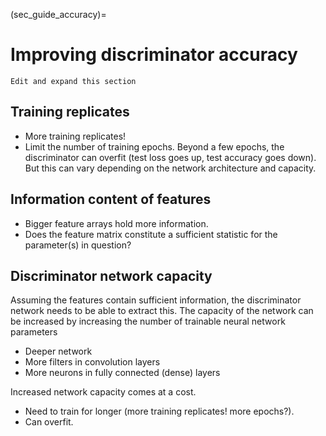 (sec_guide_accuracy)=
# Improving discriminator accuracy

```{todo}
Edit and expand this section
```

## Training replicates

- More training replicates!
- Limit the number of training epochs. Beyond a few epochs, the discriminator
  can overfit (test loss goes up, test accuracy goes down).
  But this can vary depending on the network architecture and capacity.

## Information content of features

- Bigger feature arrays hold more information.
- Does the feature matrix constitute a sufficient statistic
  for the parameter(s) in question?

## Discriminator network capacity

Assuming the features contain sufficient information,
the discriminator network needs to be able to extract this.
The capacity of the network can be increased by increasing
the number of trainable neural network parameters
- Deeper network
- More filters in convolution layers
- More neurons in fully connected (dense) layers

Increased network capacity comes at a cost.
- Need to train for longer (more training replicates! more epochs?).
- Can overfit.
